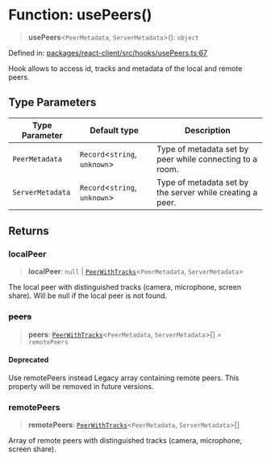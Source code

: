 # Function: usePeers()

> **usePeers**\<`PeerMetadata`, `ServerMetadata`\>(): `object`

Defined in: [packages/react-client/src/hooks/usePeers.ts:67](https://github.com/fishjam-cloud/web-client-sdk/blob/cca0d7a57568ca97560c29d27fcd8b63f2678492/packages/react-client/src/hooks/usePeers.ts#L67)

Hook allows to access id, tracks and metadata of the local and remote peers.

## Type Parameters

| Type Parameter | Default type | Description |
| ------ | ------ | ------ |
| `PeerMetadata` | `Record`\<`string`, `unknown`\> | Type of metadata set by peer while connecting to a room. |
| `ServerMetadata` | `Record`\<`string`, `unknown`\> | Type of metadata set by the server while creating a peer. |

## Returns

### localPeer

> **localPeer**: `null` \| [`PeerWithTracks`](../type-aliases/PeerWithTracks.md)\<`PeerMetadata`, `ServerMetadata`\>

The local peer with distinguished tracks (camera, microphone, screen share).
Will be null if the local peer is not found.

### ~~peers~~

> **peers**: [`PeerWithTracks`](../type-aliases/PeerWithTracks.md)\<`PeerMetadata`, `ServerMetadata`\>[] = `remotePeers`

#### Deprecated

Use remotePeers instead
Legacy array containing remote peers.
This property will be removed in future versions.

### remotePeers

> **remotePeers**: [`PeerWithTracks`](../type-aliases/PeerWithTracks.md)\<`PeerMetadata`, `ServerMetadata`\>[]

Array of remote peers with distinguished tracks (camera, microphone, screen share).
